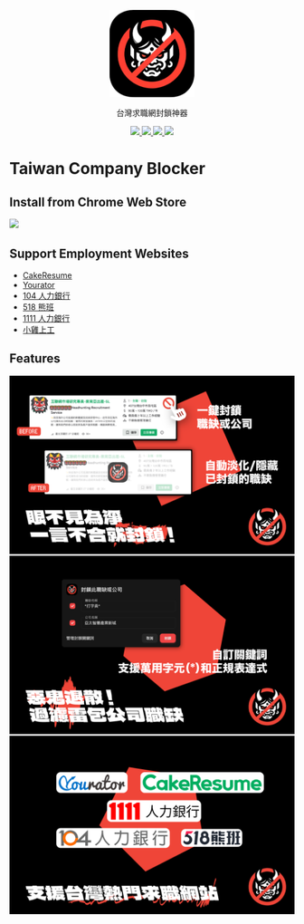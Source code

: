 <p align=center>
  <img src="src/assets/img/icon.png" width="150"/>
</p>

<p align=center>
  台灣求職網封鎖神器
</p>

<p align=center>
  <a href="https://github.com/ngseke/taiwan-company-blocker/actions">
    <img src="https://github.com/ngseke/taiwan-company-blocker/actions/workflows/release.yml/badge.svg" />
  </a>
  <a href="https://github.com/ngseke/taiwan-company-blocker/releases">
    <img src="https://img.shields.io/github/v/release/ngseke/taiwan-company-blocker?sort=semver" />
  </a>
  <a href="https://chromewebstore.google.com/detail/hmkkfmjfinbllbbkgabkeponkhckmijk">
    <img src="https://img.shields.io/chrome-web-store/v/hmkkfmjfinbllbbkgabkeponkhckmijk" />
  </a>
  <a href="https://chromewebstore.google.com/detail/hmkkfmjfinbllbbkgabkeponkhckmijk">
    <img src="https://img.shields.io/chrome-web-store/users/hmkkfmjfinbllbbkgabkeponkhckmijk" />
  </a>
</p>


# Taiwan Company Blocker

## Install from Chrome Web Store

<a href="https://chromewebstore.google.com/detail/hmkkfmjfinbllbbkgabkeponkhckmijk">
  <img src="https://storage.googleapis.com/web-dev-uploads/image/WlD8wC6g8khYWPJUsQceQkhXSlv1/UV4C4ybeBTsZt43U4xis.png" />
</a>


## Support Employment Websites

- [CakeResume](https://www.cakeresume.com/)
- [Yourator](https://www.yourator.co/)
- [104 人力銀行](https://www.104.com.tw/)
- [518 熊班](https://www.518.com.tw/)
- [1111 人力銀行](https://www.1111.com.tw/)
- [小雞上工](https://www.chickpt.com.tw/)

## Features

<img src="illustration/1x/screenshot-1.png"/>
<img src="illustration/1x/screenshot-2.png"/>
<img src="illustration/1x/screenshot-3.png"/>
